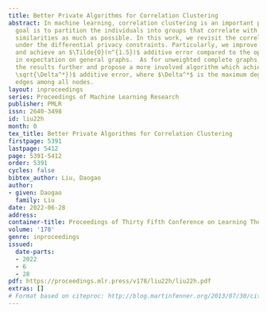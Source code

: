 ```yaml
---
title: Better Private Algorithms for Correlation Clustering
abstract: In machine learning, correlation clustering is an important problem whose
  goal is to partition the individuals into groups that correlate with their pairwise
  similarities as much as possible. In this work, we revisit the correlation clustering
  under the differential privacy constraints. Particularly, we improve previous results
  and achieve an $\Tilde{O}(n^{1.5})$ additive error compared to the optimal cost
  in expectation on general graphs.  As for unweighted complete graphs, we improve
  the results further and propose a more involved algorithm which achieves $\Tilde{O}(n
  \sqrt{\Delta^*})$ additive error, where $\Delta^*$ is the maximum degrees of positive
  edges among all nodes.
layout: inproceedings
series: Proceedings of Machine Learning Research
publisher: PMLR
issn: 2640-3498
id: liu22h
month: 0
tex_title: Better Private Algorithms for Correlation Clustering
firstpage: 5391
lastpage: 5412
page: 5391-5412
order: 5391
cycles: false
bibtex_author: Liu, Daogao
author:
- given: Daogao
  family: Liu
date: 2022-06-28
address:
container-title: Proceedings of Thirty Fifth Conference on Learning Theory
volume: '178'
genre: inproceedings
issued:
  date-parts:
  - 2022
  - 6
  - 28
pdf: https://proceedings.mlr.press/v178/liu22h/liu22h.pdf
extras: []
# Format based on citeproc: http://blog.martinfenner.org/2013/07/30/citeproc-yaml-for-bibliographies/
---
```

